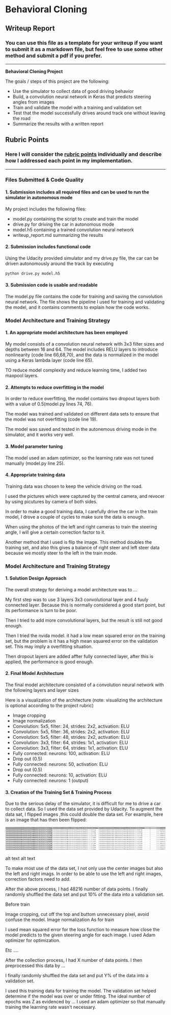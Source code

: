 # **Behavioral Cloning** 

## Writeup Report

### You can use this file as a template for your writeup if you want to submit it as a markdown file, but feel free to use some other method and submit a pdf if you prefer.

---

**Behavioral Cloning Project**

The goals / steps of this project are the following:
* Use the simulator to collect data of good driving behavior
* Build, a convolution neural network in Keras that predicts steering angles from images
* Train and validate the model with a training and validation set
* Test that the model successfully drives around track one without leaving the road
* Summarize the results with a written report


[//]: # (Image References)

[image1]: ./examples/placeholder.png "Model Visualization"
[image2]: ./examples/driving_log_sample.png "driving log"
[image3]: ./examples/placeholder_small.png "Recovery Image"
[image4]: ./examples/placeholder_small.png "Recovery Image"
[image5]: ./examples/placeholder_small.png "Recovery Image"
[image6]: ./examples/placeholder_small.png "Normal Image"
[image7]: ./examples/placeholder_small.png "Flipped Image"

## Rubric Points
### Here I will consider the [rubric points](https://review.udacity.com/#!/rubrics/432/view) individually and describe how I addressed each point in my implementation.  

---
### Files Submitted & Code Quality

#### 1. Submission includes all required files and can be used to run the simulator in autonomous mode

My project includes the following files:
* model.py containing the script to create and train the model
* drive.py for driving the car in autonomous mode
* model.h5 containing a trained convolution neural network 
* writeup_report.md summarizing the results

#### 2. Submission includes functional code
Using the Udacity provided simulator and my drive.py file, the car can be driven autonomously around the track by executing 
```sh
python drive.py model.h5
```

#### 3. Submission code is usable and readable

The model.py file contains the code for training and saving the convolution neural network. The file shows the pipeline I used for training and validating the model, and it contains comments to explain how the code works.

### Model Architecture and Training Strategy

#### 1. An appropriate model architecture has been employed

My model consists of a convolution neural network with 3x3 filter sizes and depths between 16 and 64. The model includes RELU layers to introduce nonlinearity (code line 66,68,70), and the data is normalized in the model using a Keras lambda layer (code line 65).

TO reduce model complexity and reduce learning time, I added two maxpool layers.

#### 2. Attempts to reduce overfitting in the model

In order to reduce overfitting, the model contains two dropout layers both with a value of 0.5(model.py lines 74, 76).

The model was trained and validated on different data sets to ensure that the model was not overfitting (code line 19).  

The model was saved and tested in the autonemous driving mode in the simulator, and it works very well.

#### 3. Model parameter tuning

The model used an adam optimizer, so the learning rate was not tuned manually (model.py line 25).

#### 4. Appropriate training data

Training data was chosen to keep the vehicle driving on the road. 

I used the pictures which were captured by the central camera, and revocer by using picutures by camera of both sides.

In order to make a good training data, I carefully drive the car in the train model, I drove a couple of cycles to make sure the data is enough.

When using the photos of the left and right cameras to train the steering angle, I will give a certain correction factor to it.

Another method that I used is flip the image. This method doubles the training set, and also this gives a balance of right steer and left steer data because we mostly steer to the left in the train mode.

### Model Architecture and Training Strategy

#### 1. Solution Design Approach

The overall strategy for deriving a model architecture was to ...

My first step was to use 3 layers 3x3 convolutional layer and 4 fuuly connected layer. Because this is normally considered a good start point, but its performance is turn to be poor.

Then I tried to add more convolutional layers, but the result is still not good enough.

Then I tried the nvida model. it had a low mean squared error on the training set, but the problem is it has a high mean squared error on the validation set. This may imply a overfitting situation.

Then dropout layers are added affter fully connected layer, after this is applied, the performance is good enough.


#### 2. Final Model Architecture

The final model architecture consisted of a convolution neural network with the following layers and layer sizes

Here is a visualization of the architecture (note: visualizing the architecture is optional according to the project rubric)


* Image cropping
* Image normalization
* Convolution: 5x5, filter: 24, strides: 2x2, activation: ELU
* Convolution: 5x5, filter: 36, strides: 2x2, activation: ELU
* Convolution: 5x5, filter: 48, strides: 2x2, activation: ELU
* Convolution: 3x3, filter: 64, strides: 1x1, activation: ELU
* Convolution: 3x3, filter: 64, strides: 1x1, activation: ELU
* Fully connected: neurons: 100, activation: ELU
* Drop out (0.5)
* Fully connected: neurons: 50, activation: ELU
* Drop out (0.5)
* Fully connected: neurons: 10, activation: ELU
* Fully connected: neurons: 1 (output)


#### 3. Creation of the Training Set & Training Process

Due to the serious delay of the simulator, it is difficult for me to drive a car to collect data. So I used the data set provided by Udacity. To augment the data sat, I flipped images ,this could double the data set. For example, here is an image that has then been flipped:

![alt text][image2]

alt text alt text

To make most use of the data set, I not only use the center images but also the left and right imags. In order to be able to use the left and right images, correction factors need to add.

After the above process, I had 48216 number of data points. I finally randomly shuffled the data set and put 10% of the data into a validation set.

Before train

Image cropping, cut off the top and buttom unnecessary pixel, avoid confuse the model.
Image normalization
As for train

I used mean squared error for the loss function to measure how close the model predicts to the given steering angle for each image.
I used Adam optimizer for optimization.

Etc ....

After the collection process, I had X number of data points. I then preprocessed this data by ...


I finally randomly shuffled the data set and put Y% of the data into a validation set. 

I used this training data for training the model. The validation set helped determine if the model was over or under fitting. The ideal number of epochs was Z as evidenced by ... I used an adam optimizer so that manually training the learning rate wasn't necessary.
